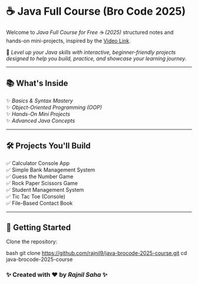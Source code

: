 # ☕ Java Full Course (Bro Code 2025)

Welcome to *Java Full Course for Free ☕ (2025)* structured notes and hands-on mini-projects, inspired by the [Video Link](https://www.youtube.com/watch?v=xTtL8E4LzTQ).

🚀 *Level up your Java skills with interactive, beginner-friendly projects designed to help you build, practice, and showcase your learning journey.*

---

## 📚 What's Inside

✨ *Basics & Syntax Mastery*  
✨ *Object-Oriented Programming (OOP)*  
✨ *Hands-On Mini Projects*  
✨ *Advanced Java Concepts*

---

## 🛠 Projects You'll Build

✅ Calculator Console App  
✅ Simple Bank Management System  
✅ Guess the Number Game  
✅ Rock Paper Scissors Game  
✅ Student Management System  
✅ Tic Tac Toe (Console)  
✅ File-Based Contact Book

---

## 🚀 Getting Started

Clone the repository:

bash
git clone https://github.com/rajnil9/java-brocode-2025-course.git
cd java-brocode-2025-course


 ### ✨ Created with ❤ by *Rajnil Saha* ✨

